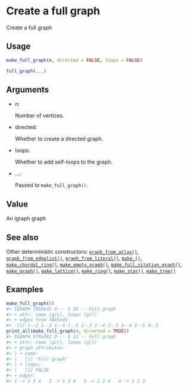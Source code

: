 # Create a full graph

Create a full graph

## Usage

``` r
make_full_graph(n, directed = FALSE, loops = FALSE)

full_graph(...)
```

## Arguments

- n:

  Number of vertices.

- directed:

  Whether to create a directed graph.

- loops:

  Whether to add self-loops to the graph.

- ...:

  Passed to `make_full_graph()`.

## Value

An igraph graph

## See also

Other deterministic constructors:
[`graph_from_atlas()`](https://r.igraph.org/reference/graph_from_atlas.md),
[`graph_from_edgelist()`](https://r.igraph.org/reference/graph_from_edgelist.md),
[`graph_from_literal()`](https://r.igraph.org/reference/graph_from_literal.md),
[`make_()`](https://r.igraph.org/reference/make_.md),
[`make_chordal_ring()`](https://r.igraph.org/reference/make_chordal_ring.md),
[`make_empty_graph()`](https://r.igraph.org/reference/make_empty_graph.md),
[`make_full_citation_graph()`](https://r.igraph.org/reference/make_full_citation_graph.md),
[`make_graph()`](https://r.igraph.org/reference/make_graph.md),
[`make_lattice()`](https://r.igraph.org/reference/make_lattice.md),
[`make_ring()`](https://r.igraph.org/reference/make_ring.md),
[`make_star()`](https://r.igraph.org/reference/make_star.md),
[`make_tree()`](https://r.igraph.org/reference/make_tree.md)

## Examples

``` r
make_full_graph(5)
#> IGRAPH 78b5ed1 U--- 5 10 -- Full graph
#> + attr: name (g/c), loops (g/l)
#> + edges from 78b5ed1:
#>  [1] 1--2 1--3 1--4 1--5 2--3 2--4 2--5 3--4 3--5 4--5
print_all(make_full_graph(4, directed = TRUE))
#> IGRAPH 979a982 D--- 4 12 -- Full graph
#> + attr: name (g/c), loops (g/l)
#> + graph attributes:
#> | + name:
#> |   [1] "Full graph"
#> | + loops:
#> |   [1] FALSE
#> + edges:
#> 1 -> 2 3 4   2 -> 1 3 4   3 -> 1 2 4   4 -> 1 2 3
```
